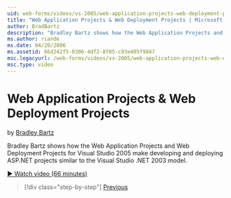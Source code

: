 ```yaml
---
uid: web-forms/videos/vs-2005/web-application-projects-web-deployment-projects
title: "Web Application Projects & Web Deployment Projects | Microsoft Docs"
author: BradBartz
description: "Bradley Bartz shows how the Web Application Projects and Web Deployment Projects for Visual Studio 2005 make developing and deploying ASP.NET projects simila..."
ms.author: riande
ms.date: 04/20/2006
ms.assetid: 66d242f5-0306-4df2-8f05-c93e405f9847
msc.legacyurl: /web-forms/videos/vs-2005/web-application-projects-web-deployment-projects
msc.type: video
---
```

# Web Application Projects & Web Deployment Projects

by [Bradley Bartz](https://github.com/BradBartz)

Bradley Bartz shows how the Web Application Projects and Web Deployment Projects for Visual Studio 2005 make developing and deploying ASP.NET projects similar to the Visual Studio .NET 2003 model.

[&#9654; Watch video (66 minutes)](https://channel9.msdn.com/Blogs/ASP-NET-Site-Videos/web-application-projects-web-deployment-projects)

> [!div class="step-by-step"]
> [Previous](web-deployment-projects.md)
